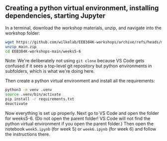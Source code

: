 ## Creating a python virtual environment, installing dependencies, starting Jupyter

In a terminal, download the workshop materials, unzip, and navigate into the workshop folder:
```sh
wget https://github.com/wilkelab/EEB384K-workshops/archive/refs/heads/main.zip
unzip main.zip
cd EEB384K-workshops-main/weeks5-6
```

Note: We're deliberately not using `git clone` because VS Code gets confused if it sees a top-level git repository but python environments in subfolders, which is what we're doing here.

Then create a python virtual environment and install all the requirements:
```sh
python3 -m venv .venv
source .venv/bin/activate
pip install -r requirements.txt
deactivate
```

Now everything is set up properly. Next go to VS Code and open the folder for weeks5-6. (Do not open the parent folder! VS Code will not find the python virtual environment if you open the parent folder.) Then open the notebook `week5.ipynb` (for week 5) or `week6.ipynb` (for week 6) and follow the instructions there.
